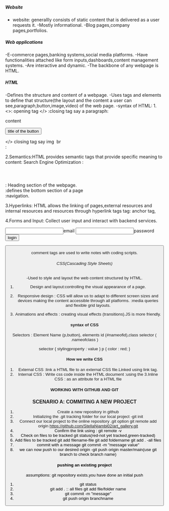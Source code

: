 ##### Website 
- website: generallly consists of static content that is delivered as a user requests it.
-Mostly informational.
-Blog pages,company pages,portfolios.
##### Web applications
-E-commerce pages,banking systems,social media platforms.
-Have functionalities attached like form inputs,dashboards,content management systems.
-Are interactive and dynamic.
-The backbone of any webpage is HTML.

##### HTML
-Defines the structure and content of a webpage.
-Uses tags and elements to define that structure(the layout and the content a user can see,paragraph,button,image,video) of the web page.
-syntax of HTML:
1.
<>: opening tag </> :closing tag
say a paragraph: <p> content </p>
                 <button> title  of the button </button>

</> closing tag
say img <img/>
br <br/> :<br>

2.Semantics:HTML provides semantic tags that provide specific meaning to content: Search Engine Optimization :
<header></header>: Heading section of the webpage.

<footer></footer> :defines the bottom section of a page
<nav></nav>:navigation.

3.Hyperlinks: HTML allows the linking of pages,external resources and internal resources and resources through hyperlink tags <a> tag: anchor tag,<link>

4.Forms and Input: Collect user input and interact with backend services.
<form>
<input/>email
<input/>password
<button>login <button>
</form>

comment tags are used to write notes with coding scripts.
<!--write comment-->

###### CSS(Cascading Style Sheets)
-Used to style and layout the web content structured by HTML.

1. Design and layout:controlling the visual appearance of a page.
2. Responsive design : CSS will allow us to adapt to different screen sizes and devices making the content accessible through all platforms.
:media queries and flexible grid layouts.

3. Animations and effects : creating visual effects (transitions).JS is more friendly.

#### syntax of CSS
Selectors : Element Name (p,button), elements id (#nameofid),class selector ( .nameofclass )

selector {
    stylingproperty : value
}
p {
    color : red;
}

#### How we write CSS
1. External CSS :link a HTML file to an external CSS file.Linked using link tag.
2. Internal CSS : Write css code inside the HTML document :using the <style></style>
3.Inline CSS : as an attribute for a HTML file

#### WORKING WITH GITHUB AND GIT
### SCENARIO A: COMMITING A NEW PROJECT

1. Create a new repository in github
2. Initializing the .git tracking folder for our local project
-git init
3. Connect our local project to the online repository .git option
git remote add origin https://github.com/StellaNjambi02/art_gallery.git
4. Confirm the link using : git remote -v
5. Check on files to be tracked
git status(red-not yet tracked,green-tracked)
6. Add files to be tracked
git add filename-file
git add foldername
git add . -all files
7. commit with a message
git commit -m "message value"
8. we can now push to our desired origin
-git push origin master/main(use git branch to check branch name)

#### pushing an existing project

assumptions: git repository exists,you have done an initial push

1. git status
2. git add . :: all files
git add file/folder name
3. git commit -m "message"
4. git push origin branchname